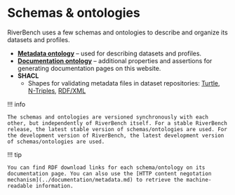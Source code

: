 # Schemas & ontologies

RiverBench uses a few schemas and ontologies to describe and organize its datasets and profiles.

* **[Metadata ontology](metadata.md)** – used for describing datasets and profiles.
* **[Documentation ontology](documentation.md)** – additional properties and assertions for generating documentation pages on this website.
* **SHACL**
    * Shapes for validating metadata files in dataset repositories: [Turtle](https://w3id.org/riverbench/schema/dataset-shacl.ttl), [N-Triples](https://w3id.org/riverbench/schema/dataset-shacl.nt), [RDF/XML](https://w3id.org/riverbench/schema/dataset-shacl.rdf)

<!-- TODO: remove these manual links, put SHACL docs in subpages -->

!!! info

    The schemas and ontologies are versioned synchronously with each other, but independently of RiverBench itself. For a stable RiverBench release, the latest stable version of schemas/ontologies are used. For the development version of RiverBench, the latest development version of schemas/ontologies are used.

!!! tip

    You can find RDF download links for each schema/ontology on its documentation page. You can also use the [HTTP content negotation mechanism](../documentation/metadata.md) to retrieve the machine-readable information.
